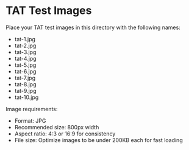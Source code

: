 # TAT Test Images

Place your TAT test images in this directory with the following names:
- tat-1.jpg
- tat-2.jpg
- tat-3.jpg
- tat-4.jpg
- tat-5.jpg
- tat-6.jpg
- tat-7.jpg
- tat-8.jpg
- tat-9.jpg
- tat-10.jpg

Image requirements:
- Format: JPG
- Recommended size: 800px width
- Aspect ratio: 4:3 or 16:9 for consistency
- File size: Optimize images to be under 200KB each for fast loading